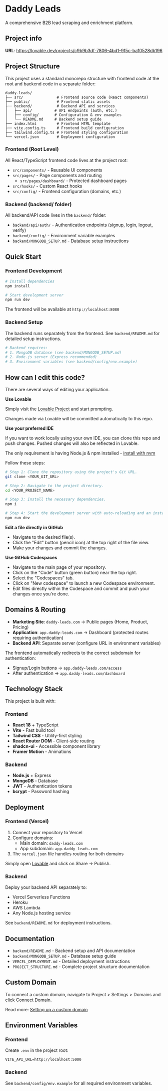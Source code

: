 # Daddy Leads

A comprehensive B2B lead scraping and enrichment platform.

## Project info

**URL**: https://lovable.dev/projects/c9b9b3df-7806-4bd1-9f5c-ba10528db196

## Project Structure

This project uses a standard monorepo structure with frontend code at the root and backend code in a separate folder:

```
daddy-leads/
├── src/               # Frontend source code (React components)
├── public/            # Frontend static assets
├── backend/           # Backend API and services
│   ├── api/          # API endpoints (auth, etc.)
│   ├── config/       # Configuration & env examples
│   └── README.md     # Backend setup guide
├── index.html         # Frontend HTML template
├── vite.config.ts     # Frontend build configuration
├── tailwind.config.ts # Frontend styling configuration
└── vercel.json        # Deployment configuration
```

### Frontend (Root Level)
All React/TypeScript frontend code lives at the project root:
- `src/components/` - Reusable UI components
- `src/pages/` - Page components and routing
  - `src/pages/dashboard/` - Protected dashboard pages
- `src/hooks/` - Custom React hooks
- `src/config/` - Frontend configuration (domains, etc.)

### Backend (backend/ folder)
All backend/API code lives in the `backend/` folder:
- `backend/api/auth/` - Authentication endpoints (signup, login, logout, verify)
- `backend/config/` - Environment variable examples
- `backend/MONGODB_SETUP.md` - Database setup instructions

## Quick Start

### Frontend Development

```bash
# Install dependencies
npm install

# Start development server
npm run dev
```

The frontend will be available at `http://localhost:8080`

### Backend Setup

The backend runs separately from the frontend. See `backend/README.md` for detailed setup instructions.

```bash
# Backend requires:
# 1. MongoDB database (see backend/MONGODB_SETUP.md)
# 2. Node.js server (Express recommended)
# 3. Environment variables (see backend/config/env.example)
```

## How can I edit this code?

There are several ways of editing your application.

**Use Lovable**

Simply visit the [Lovable Project](https://lovable.dev/projects/c9b9b3df-7806-4bd1-9f5c-ba10528db196) and start prompting.

Changes made via Lovable will be committed automatically to this repo.

**Use your preferred IDE**

If you want to work locally using your own IDE, you can clone this repo and push changes. Pushed changes will also be reflected in Lovable.

The only requirement is having Node.js & npm installed - [install with nvm](https://github.com/nvm-sh/nvm#installing-and-updating)

Follow these steps:

```sh
# Step 1: Clone the repository using the project's Git URL.
git clone <YOUR_GIT_URL>

# Step 2: Navigate to the project directory.
cd <YOUR_PROJECT_NAME>

# Step 3: Install the necessary dependencies.
npm i

# Step 4: Start the development server with auto-reloading and an instant preview.
npm run dev
```

**Edit a file directly in GitHub**

- Navigate to the desired file(s).
- Click the "Edit" button (pencil icon) at the top right of the file view.
- Make your changes and commit the changes.

**Use GitHub Codespaces**

- Navigate to the main page of your repository.
- Click on the "Code" button (green button) near the top right.
- Select the "Codespaces" tab.
- Click on "New codespace" to launch a new Codespace environment.
- Edit files directly within the Codespace and commit and push your changes once you're done.

## Domains & Routing

- **Marketing Site**: `daddy-leads.com` → Public pages (Home, Product, Pricing)
- **Application**: `app.daddy-leads.com` → Dashboard (protected routes requiring authentication)
- **Backend API**: Separate server (configure URL in environment variables)

The frontend automatically redirects to the correct subdomain for authentication:
- Signup/Login buttons → `app.daddy-leads.com/access`
- After authentication → `app.daddy-leads.com/dashboard`

## Technology Stack

This project is built with:

### Frontend
- **React 18** + TypeScript
- **Vite** - Fast build tool
- **Tailwind CSS** - Utility-first styling
- **React Router DOM** - Client-side routing
- **shadcn-ui** - Accessible component library
- **Framer Motion** - Animations

### Backend
- **Node.js** + Express
- **MongoDB** - Database
- **JWT** - Authentication tokens
- **bcrypt** - Password hashing

## Deployment

### Frontend (Vercel)
1. Connect your repository to Vercel
2. Configure domains:
   - Main domain: `daddy-leads.com`
   - App subdomain: `app.daddy-leads.com`
3. The `vercel.json` file handles routing for both domains

Simply open [Lovable](https://lovable.dev/projects/c9b9b3df-7806-4bd1-9f5c-ba10528db196) and click on Share → Publish.

### Backend
Deploy your backend API separately to:
- Vercel Serverless Functions
- Heroku
- AWS Lambda
- Any Node.js hosting service

See `backend/README.md` for deployment instructions.

## Documentation

- `backend/README.md` - Backend setup and API documentation
- `backend/MONGODB_SETUP.md` - Database setup guide
- `VERCEL_DEPLOYMENT.md` - Detailed deployment instructions
- `PROJECT_STRUCTURE.md` - Complete project structure documentation

## Custom Domain

To connect a custom domain, navigate to Project > Settings > Domains and click Connect Domain.

Read more: [Setting up a custom domain](https://docs.lovable.dev/features/custom-domain#custom-domain)

## Environment Variables

### Frontend
Create `.env` in the project root:
```env
VITE_API_URL=http://localhost:5000
```

### Backend
See `backend/config/env.example` for all required environment variables.
